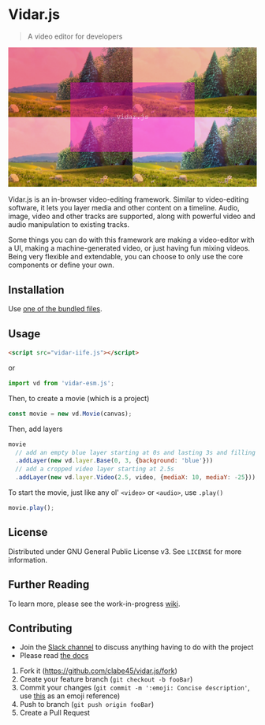 # Vidar.js
> A video editor for developers

![Screenshot](screenshots/2019-08-17_0.png)

Vidar.js is an in-browser video-editing framework. Similar to video-editing software, it lets you layer media and other content on a timeline. Audio, image, video and other tracks are supported, along with powerful video and audio manipulation to existing tracks.

Some things you can do with this framework are making a video-editor with a UI, making a machine-generated video, or just having fun mixing videos. Being very flexible and extendable, you can choose to only use the core components or define your own.

## Installation

Use [one of the bundled files](dist).

## Usage

```html
<script src="vidar-iife.js"></script>
```

or

```js
import vd from 'vidar-esm.js';
```

Then, to create a movie (which is a project)
```js
const movie = new vd.Movie(canvas);
```

Then, add layers
```js
movie
  // add an empty blue layer starting at 0s and lasting 3s and filling the entire screen
  .addLayer(new vd.layer.Base(0, 3, {background: 'blue'}))
  // add a cropped video layer starting at 2.5s
  .addLayer(new vd.layer.Video(2.5, video, {mediaX: 10, mediaY: -25}));
```

To start the movie, just like any ol' `<video>` or `<audio>`, use `.play()`
```js
movie.play();
```

## License

Distributed under GNU General Public License v3. See `LICENSE` for more information.

## Further Reading

To learn more, please see the work-in-progress [wiki](https://github.com/clabe45/vidar.js/wiki).

## Contributing

* Join the [Slack channel](https://join.slack.com/t/vidarjs/shared_invite/enQtNzgxODc0ODUyMjU2LTA5MGM5YzIyOGU5NjQxY2E0YmIzYzhhZTU4ODdjNzBiY2M3MzgwZTZiYzU5ZmE2NmYyMjc0ZTE0ZWIxMjBmN2Q) to discuss anything having to do with the project
* Please read [the docs](docs/)

1. Fork it (https://github.com/clabe45/vidar.js/fork)
2. Create your feature branch (`git checkout -b fooBar`)
3. Commit your changes (`git commit -m ':emoji: Concise description'`, use [this](http://gitmoji.carloscuesta.me/) as an emoji reference)
4. Push to branch (`git push origin fooBar`)
5. Create a Pull Request
